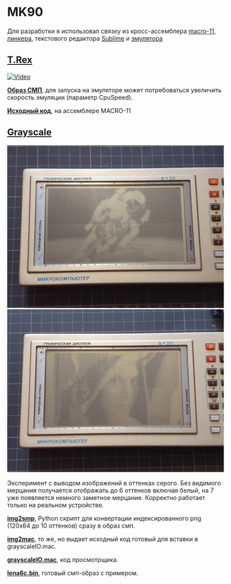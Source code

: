 # MK90

Для разработки я использовал связку из кросс-ассемблера [macro-11](http://retrocmp.com/tools/macro-11-on-windows), [линкера](https://github.com/AK6DN/obj2bin), текстового редактора [Sublime](https://www.sublimetext.com/) и [эмулятора](http://www.pisi.com.pl/piotr433/mk90emue.htm)

## [T.Rex](https://github.com/azya52/MK90/blob/master/trex/)
[![Video](https://img.youtube.com/vi/ivxIEHNXE9s/0.jpg)](https://www.youtube.com/watch?v=ivxIEHNXE9s)

**[Образ СМП](https://github.com/azya52/MK90/blob/master/TRex/smp0.bin)**, для запуска на эмуляторе может потребоваться увеличить скорость эмуляции (параметр CpuSpeed).

**[Исходный код](https://github.com/azya52/MK90/blob/master/TRex/trex.mac)**, на ассемблере MACRO-11

## [Grayscale](https://github.com/azya52/MK90/blob/master/grayscale/)

<img src="/grayscale/space_ex.jpg?raw=true">

<img src="/grayscale/ex.jpg?raw=true">

Эксперимент с выводом изображений в оттенках серого. Без видимого мерцания получается отображать до 6 оттенков включая белый, на 7 уже появляется немного заметное мерцание. Корректно работает только на реальном устройстве.

**[img2smp](https://github.com/azya52/MK90/blob/master/grayscale/img2smp.py)**, Python скрипт для конвертации индексированного png (120x64 до 10 оттенков) сразу в образ смп.

**[img2mac](https://github.com/azya52/MK90/blob/master/grayscale/img2mac.py)**, то же, но выдает исходный код готовый для вставки в grayscaleIO.mac.

**[grayscaleIO.mac](https://github.com/azya52/MK90/blob/master/grayscale/grayscaleIO.mac)**, код просмотрщика.

**[lena6c.bin](https://github.com/azya52/MK90/blob/master/grayscale/lena6c.mac)**, готовый смп-образ с примером.
